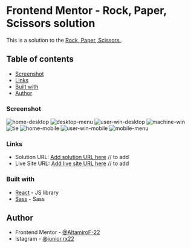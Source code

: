 # Frontend Mentor - Rock, Paper, Scissors solution

This is a solution to the [Rock, Paper, Scissors ](https://www.frontendmentor.io/challenges/rock-paper-scissors-game-pTgwgvgH).

## Table of contents

- [Screenshot](#screenshot)
- [Links](#links)
- [Built with](#built-with)
- [Author](#author)

### Screenshot

![home-desktop](./screenshots/home-desktop.png)
![desktop-menu](./screenshots/desktop-menu.png)
![user-win-desktop](./screenshots/user-win-desktop.png)
![machine-win](./screenshots/machine-win.png)
![tie](./screenshots/tie.png)
![home-mobile](./screenshots/home-mobile.png)
![user-win-mobile](./screenshots/user-win-mobile.png)
![mobile-menu](./screenshots/mobile-menu.png)

### Links

- Solution URL: [Add solution URL here](https://your-solution-url.com) // to add
- Live Site URL: [Add live site URL here](https://your-live-site-url.com) // to add

### Built with

- [React](https://reactjs.org/) - JS library
- [Sass](https://sass-lang.com/) - Sass

## Author

- Frontend Mentor - [@AltamiroF-22](https://www.frontendmentor.io/profile/AltamiroF-22)
- Istagram - [@junior.rx22](https://www.instagram.com/junior.rx22/)

